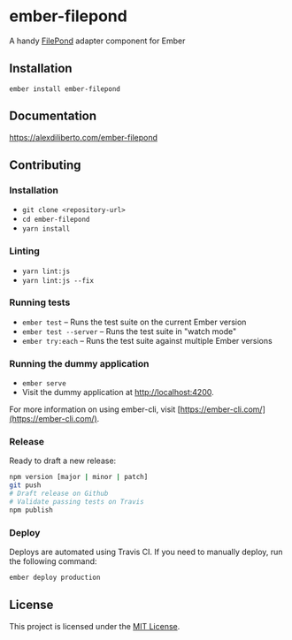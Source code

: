 ember-filepond
==============================================================================

A handy [FilePond](https://pqina.nl/filepond/) adapter component for Ember


Installation
------------------------------------------------------------------------------

```
ember install ember-filepond
```


Documentation
------------------------------------------------------------------------------

https://alexdiliberto.com/ember-filepond


Contributing
------------------------------------------------------------------------------

### Installation

* `git clone <repository-url>`
* `cd ember-filepond`
* `yarn install`

### Linting

* `yarn lint:js`
* `yarn lint:js --fix`

### Running tests

* `ember test` – Runs the test suite on the current Ember version
* `ember test --server` – Runs the test suite in "watch mode"
* `ember try:each` – Runs the test suite against multiple Ember versions

### Running the dummy application

* `ember serve`
* Visit the dummy application at [http://localhost:4200](http://localhost:4200).

For more information on using ember-cli, visit [https://ember-cli.com/](https://ember-cli.com/).

### Release

Ready to draft a new release:

```sh
npm version [major | minor | patch]
git push
# Draft release on Github
# Validate passing tests on Travis 
npm publish
```

### Deploy

Deploys are automated using Travis CI. If you need to manually deploy, run the following command:

```sh
ember deploy production
```

License
------------------------------------------------------------------------------

This project is licensed under the [MIT License](LICENSE.md).

